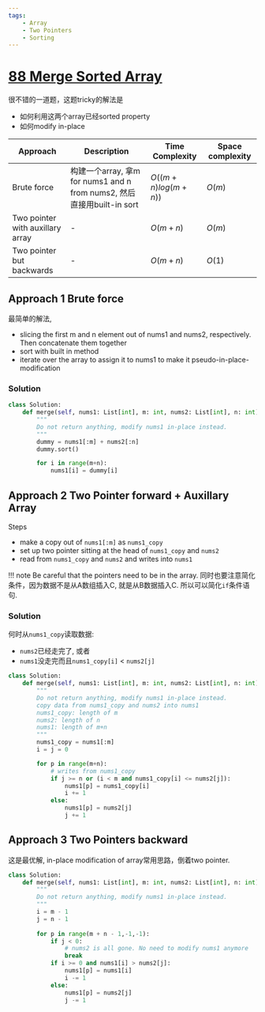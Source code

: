 ```yaml
---
tags:
    - Array
    - Two Pointers
    - Sorting
---
```


# [88 Merge Sorted Array](https://leetcode.com/problems/merge-sorted-array/description/)

很不错的一道题，这题tricky的解法是

- 如何利用这两个array已经sorted property
- 如何modify in-place

|Approach|Description|Time Complexity|Space complexity|
|-|-|-|-|
|Brute force|构建一个array, 拿m for nums1 and n from nums2, 然后直接用built-in sort|$O\left(\left(m+n\right)log(m+n)\right)$|$O(m)$|
|Two pointer with auxillary array|-|$O(m+n)$|$O(m)$|
|Two pointer but backwards|-|$O(m+n)$|$O(1)$|


## Approach 1 Brute force

最简单的解法, 

- slicing the first m and n element out of nums1 and nums2, respectively. Then concatenate them together
- sort with built in method
- iterate over the array to assign it to nums1 to make it pseudo-in-place-modification

### Solution

```python
class Solution:
    def merge(self, nums1: List[int], m: int, nums2: List[int], n: int) -> None:
        """
        Do not return anything, modify nums1 in-place instead.
        """
        dummy = nums1[:m] + nums2[:n]
        dummy.sort()

        for i in range(m+n):
            nums1[i] = dummy[i]
```

## Approach 2 Two Pointer forward + Auxillary Array

Steps

- make a copy out of `nums1[:m]` as `nums1_copy` 
- set up two pointer sitting at the head of `nums1_copy` and `nums2`
- read from `nums1_copy` and `nums2` and writes into `nums1`

!!! note
    Be careful that the pointers need to be in the array. 同时也要注意简化条件，因为数据不是从A数组插入C, 就是从B数据插入C. 所以可以简化`if`条件语句.


### Solution

何时从`nums1_copy`读取数据:

- `nums2`已经走完了, 或者
- `nums1`没走完而且`nums1_copy[i]` < `nums2[j]`


```python
class Solution:
    def merge(self, nums1: List[int], m: int, nums2: List[int], n: int) -> None:
        """
        Do not return anything, modify nums1 in-place instead.
        copy data from nums1_copy and nums2 into nums1
        nums1_copy: length of m
        nums2: length of n
        nums1: length of m+n
        """
        nums1_copy = nums1[:m]
        i = j = 0

        for p in range(m+n):
            # writes from nums1_copy
            if j >= n or (i < m and nums1_copy[i] <= nums2[j]):
                nums1[p] = nums1_copy[i]
                i += 1
            else:
                nums1[p] = nums2[j]
                j += 1        
```

## Approach 3 Two Pointers backward 

这是最优解, in-place modification of array常用思路，倒着two pointer.

```python
class Solution:
    def merge(self, nums1: List[int], m: int, nums2: List[int], n: int) -> None:
        """
        Do not return anything, modify nums1 in-place instead.
        """
        i = m - 1
        j = n - 1
        
        for p in range(m + n - 1,-1,-1):
            if j < 0:
                # nums2 is all gone. No need to modify nums1 anymore
                break
            if i >= 0 and nums1[i] > nums2[j]:
                nums1[p] = nums1[i]
                i -= 1
            else:                
                nums1[p] = nums2[j]
                j -= 1                
```